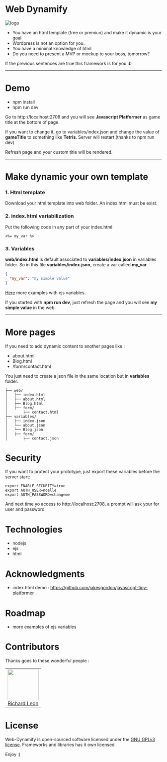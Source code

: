 # Web Dynamify

![logo](https://raw.githubusercontent.com/wiki/rad-frameworks/web-dynamify/logo-500x214.png)

- You have an html template (free or premiun) and make it dynamic is your goal
- Wordpress is not an option for you.
- You have a minimal knowledge of html
- Do you need to present a MVP or mockup to your boss, tomorrow?

If the previous sentences are true this framework is for you :b

---

# Demo

- npm install
- npm run dev

Go to http://localhost:2708 and you will see **Javascript Platformer** as game title at the bottom of page.

If you want to change it, go to variables/index.json and change the value of **gameTitle** to something like **Tetris**. Server will restart (thanks to npm run dev)

Refresh page and your custom title will be rendered.

---

# Make dynamic your own template

### 1. Html template

Download your html template into web folder. An index.html must be exist.

### 2. index.html variabilization

Put the following code in any part of your index.html

```
<%= my_var %>
```
### 3. Variables

**web/index.html** is default associated to **variables/index.json** in variables folder. So in this file **variables/index.json**, create a var called **my_var**

```json
{
  "my_var": "my simple value"
}
```

[Here](https://github.com/mde/ejs/blob/master/docs/syntax.md) more examples with ejs variables.

If you started with **npm run dev**, just refresh the page and you will see **my simple value** in the web.

---

# More pages

If you need to add dynamic content to another pages like :

- about.html
- Blog.html
- /form/contact.html

You just need to create a json file in the same location  but in **variables** folder:

```
├── web/
│   ├── index.html
│   ├── about.html
│   ├── Blog.html
│   ├── form/
│       ├── contact.html
├── variables/
│   ├── index.json
│   └── about.json
│   └── Blog.json
│   ├── form/
│       ├── contact.json
```

# Security

If you want to protect your prototype, just export these variables before the server start:

```
export ENABLE_SECURITY=true
export AUTH_USER=noelle
export AUTH_PASSWORD=changeme
```

And next time yo access to http://localhost:2708, a prompt will ask your for user and password

# Technologies

- nodejs
- ejs
- html

# Acknowledgments

- index.html demo : https://github.com/jakesgordon/javascript-tiny-platformer

# Roadmap

- more examples of ejs variables

# Contributors

Thanks goes to these wonderful people :

<table>
  <tbody>
    <td>
      <img src="https://avatars0.githubusercontent.com/u/3322836?s=460&v=4" width="100px;"/>
      <br />
      <label><a href="http://jrichardsz.github.io/">Richard Leon</a></label>
      <br />
    </td>    
  </tbody>
</table>

# License
Web-Dynamify is open-sourced software licensed under the [GNU GPLv3 license](https://choosealicense.com/licenses/gpl-3.0/). Frameworks and libraries has it own licensed

Enjoy :)
